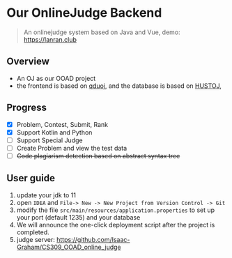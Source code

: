 # Our OnlineJudge Backend
>  An onlinejudge system based on Java and Vue, demo: https://lanran.club

## Overview
- An OJ as our OOAD project
- the frontend is based on [qduoj](https://github.com/QingdaoU/OnlineJudge), and the database is based on [HUSTOJ](https://github.com/zhblue/hustoj),  

## Progress

- [x] Problem, Contest, Submit, Rank 
- [x] Support Kotlin and Python 
- [ ] Support Special Judge
- [ ] Create Problem and view the test data
- [ ] ~~Code plagiarism detection based on abstract syntax tree~~ 

## User guide
1. update your jdk to 11
2. open `IDEA` and `File-> New -> New Project from Version Control -> Git`
3. modify the file `src/main/resources/application.properties` to set up your port (default 1235) and your database
4. We will announce the one-click deployment script after the project is completed.
5. judge server: https://github.com/Isaac-Graham/CS309_OOAD_online_judge
